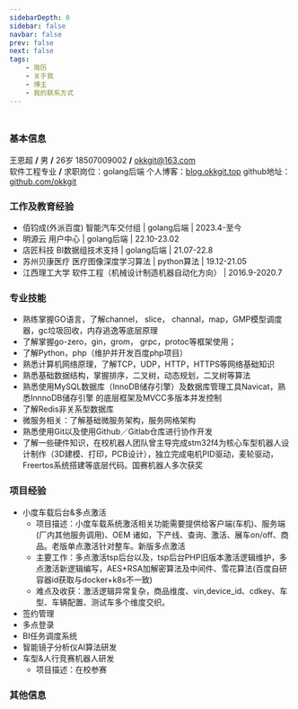 ```yaml
---
sidebarDepth: 0
sidebar: false
navbar: false
prev: false
next: false
tags:
    - 简历
    - 关于我
    - 博主
    - 我的联系方式
---
```

###
<div style="width: 100%; height:0">
<img src="https://sprintln-1256351233.cos.ap-shanghai.myqcloud.com/img/enchao_wang.png" style="width: 17%;position:relative;left: 80%; top:10px"/>
</div>

### 基本信息

王恩超 **/** 男 **/** 26岁
18507009002 **/** okkgit@163.com   
软件工程专业 **/** 求职岗位：golang后端
个人博客：[blog.okkgit.top](https://blog.okkgit.top)
github地址：[github.com/okkgit](https://github.com/okkgit)

### 工作及教育经验
- 佰钧成(外派百度) 智能汽车交付组      | golang后端    | 2023.4-至今
- 明源云        用户中心           | golang后端    | 22.10-23.02
- 店匠科技      BI数据组技术支持    | golang后端    | 21.07-22.8
- 苏州贝康医疗   医疗图像深度学习算法 | python算法    | 19.12-21.05
- 江西理工大学   软件工程（机械设计制造机器自动化方向） | 2016.9-2020.7

### 专业技能
- 熟练掌握GO语言，了解channel， slice， channal，map，GMP模型调度器，gc垃圾回收，内存逃逸等底层原理
- 了解掌握go-zero，gin，grom， grpc，protoc等框架使用；
- 了解Python，php（维护并开发百度php项目）
- 熟悉计算机网络原理，了解TCP，UDP，HTTP，HTTPS等网络基础知识
- 熟悉基础数据结构，掌握排序，二叉树，动态规划，二叉树等算法
- 熟悉使用MySQL数据库（InnoDB储存引擎）及数据库管理工具Navicat，熟悉InnnoDB储存引擎 的底层框架及MVCC多版本并发控制 
- 了解Redis非关系型数据库
- 微服务相关：了解基础微服务架构，服务网格架构
- 熟悉使用Git以及使用Github／Gitlab仓库进行协作开发 
- 了解一些硬件知识，在校机器人团队曾主导完成stm32f4为核心车型机器人设计制作（3D建模、打印，PCB设计），独立完成电机PID驱动，麦轮驱动，Freertos系统搭建等底层代码。国赛机器人多次获奖

### 项目经验
- 小度车载后台&多点激活
    - 项目描述：小度车载系统激活相关功能需要提供给客户端(车机)、服务端(厂内其他服务调用)、OEM 诸如，下产线、查询、激活、展车on/off、商品。老版单点激活针对整车。新版多点激活
    - 主要工作：多点激活tsp后台以及，tsp后台PHP旧版本激活逻辑维护，多点激活新逻辑编写，AES+RSA加解密算法及中间件、雪花算法(百度自研容器id获取与docker+k8s不一致)
    - 难点及收获：激活逻辑异常复杂，商品维度、vin,device_id、cdkey、车型、车辆配置、测试车多个维度交织。
- 签约管理
- 多点登录
- BI任务调度系统
- 智能镜子分析仪AI算法研发
- 车型&人行竞赛机器人研发
    - 项目描述：在校参赛
### 其他信息